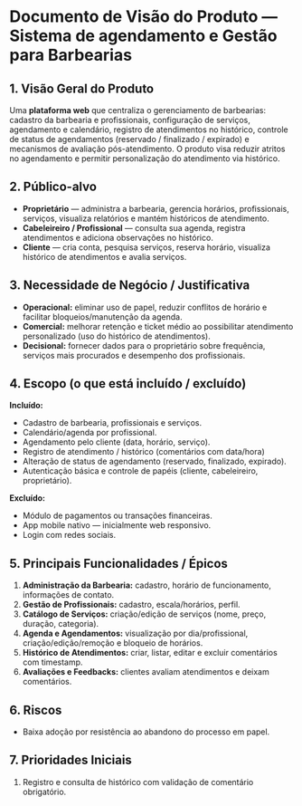 # Documento de Visão do Produto — Sistema de agendamento e Gestão para Barbearias

## 1. Visão Geral do Produto
Uma **plataforma web** que centraliza o gerenciamento de barbearias: cadastro da barbearia e profissionais, configuração de serviços, agendamento e calendário, registro de atendimentos no histórico, controle de status de agendamentos (reservado / finalizado / expirado) e mecanismos de avaliação pós-atendimento. O produto visa reduzir atritos no agendamento e permitir personalização do atendimento via histórico.

## 2. Público-alvo
- **Proprietário** — administra a barbearia, gerencia horários, profissionais, serviços, visualiza relatórios e mantém históricos de atendimento.  
- **Cabeleireiro / Profissional** — consulta sua agenda, registra atendimentos e adiciona observações no histórico.  
- **Cliente** — cria conta, pesquisa serviços, reserva horário, visualiza histórico de atendimentos e avalia serviços. 

## 3. Necessidade de Negócio / Justificativa
- **Operacional:** eliminar uso de papel, reduzir conflitos de horário e facilitar bloqueios/manutenção da agenda.  
- **Comercial:** melhorar retenção e ticket médio ao possibilitar atendimento personalizado (uso do histórico de atendimentos).  
- **Decisional:** fornecer dados para o proprietário sobre frequência, serviços mais procurados e desempenho dos profissionais.

## 4. Escopo (o que está incluído / excluído)
**Incluído:**
- Cadastro de barbearia, profissionais e serviços.  
- Calendário/agenda por profissional.  
- Agendamento pelo cliente (data, horário, serviço).  
- Registro de atendimento / histórico (comentários com data/hora)
- Alteração de status de agendamento (reservado, finalizado, expirado).  
- Autenticação básica e controle de papéis (cliente, cabeleireiro, proprietário).  

**Excluído:**
- Módulo de pagamentos ou transações financeiras.   
- App mobile nativo — inicialmente web responsivo.
- Login com redes sociais.

## 5. Principais Funcionalidades / Épicos
1. **Administração da Barbearia:** cadastro, horário de funcionamento, informações de contato. 
2. **Gestão de Profissionais:** cadastro, escala/horários, perfil. 
3. **Catálogo de Serviços:** criação/edição de serviços (nome, preço, duração, categoria).  
4. **Agenda e Agendamentos:** visualização por dia/profissional, criação/edição/remoção e bloqueio de horários.
5. **Histórico de Atendimentos:** criar, listar, editar e excluir comentários com timestamp.
6. **Avaliações e Feedbacks:** clientes avaliam atendimentos e deixam comentários. 

## 6. Riscos
- Baixa adoção por resistência ao abandono do processo em papel.

## 7. Prioridades Iniciais 
1. Registro e consulta de histórico com validação de comentário obrigatório.
